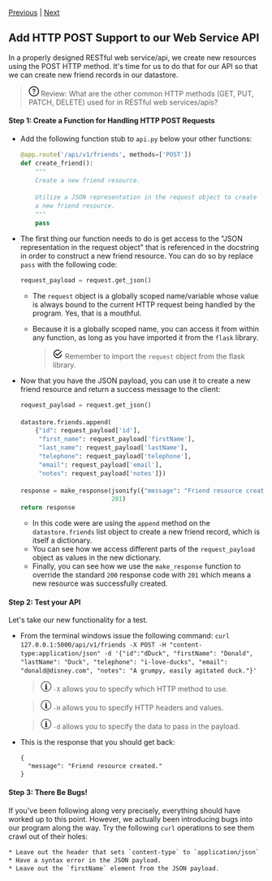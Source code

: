 [Previous](exercise-3.md) |  [Next](exercise-5.md)
## Add HTTP POST Support to our Web Service API
In a properly designed RESTful web service/api, we create new resources using
the POST HTTP method.  It's time for us to do that for our API so that we can 
create new friend records in our datastore.

> ![Question](../images/question.png) Review: What are the other common HTTP
methods (GET, PUT, PATCH, DELETE) used for in RESTful web services/apis?

#### Step 1: Create a Function for Handling HTTP POST Requests
* Add the following function stub to `api.py` below your other functions:
    ```python
    @app.route('/api/v1/friends', methods=['POST'])
    def create_friend():
        """
        Create a new friend resource. 
        
        Utilize a JSON representation in the request object to create
        a new friend resource.
        """
        pass
    ```

* The first thing our function needs to do is get access to the 
"JSON representation in the request object" that is referenced in the 
docstring in order to construct a new friend resource.  You can do so by 
replace `pass` with the following code:

    ```python
    request_payload = request.get_json()
    ```
    * The `request` object is a globally scoped name/variable whose value is 
    always bound to the current HTTP request being handled by the program. Yes,
    that is a mouthful.
    * Because it is a globally scoped name, you can access it from within any
    function, as long as you have imported it from the `flask` library.
    
        > ![reminder](../images/reminder.png) Remember to import the `request`
        > object from the flask library.
         
* Now that you have the JSON payload, you can use it to create a new
friend resource and return a success message to the client:

    ```python
    request_payload = request.get_json()
    
    datastore.friends.append(
        {"id": request_payload['id'],
         "first_name": request_payload['firstName'],
         "last_name": request_payload['lastName'],
         "telephone": request_payload['telephone'],
         "email": request_payload['email'],
         "notes": request_payload['notes']})

    response = make_response(jsonify({"message": "Friend resource created."}),
                             201)
    return response
    ```
    
    * In this code were are using the `append` method on the `datastore.friends`
    list object to create a new friend record, which is itself a dictionary.
    * You can see how we access different parts of the `request_payload` 
    object as values in the new dictionary.
    * Finally, you can see how we use the `make_response` function to override
    the standard `200` response code with `201` which means a new resource
    was successfully created.
    
#### Step 2: Test your API
Let's take our new functionality for a test.
* From the terminal windows issue the following command: `curl 127.0.0.1:5000/api/v1/friends -X POST -H "content-type:application/json" -d '{"id":"dDuck", "firstName": "Donald", "lastName": "Duck", "telephone": "i-love-ducks", "email": "donald@disney.com", "notes": "A grumpy, easily agitated duck."}'`
    
    > ![info](../images/information.png) `-X` allows you to specify which HTTP method to use.
    
    > ![info](../images/information.png) `-H` allows you to specify HTTP headers and values.
    
    > ![info](../images/information.png) `-d` allows you to specify the data to pass in the payload.
* This is the response that you should get back:
    
    ```
    {
      "message": "Friend resource created."
    }
    ```
    
#### Step 3: There Be Bugs!
If you've been following along very precisely, everything should have worked
up to this point.  However, we actually been introducing bugs into our program
along the way.  Try the following `curl` operations to see them crawl out of their 
holes:
    
    * Leave out the header that sets `content-type` to `application/json` 
    * Have a syntax error in the JSON payload.
    * Leave out the `firstName` element from the JSON payload.